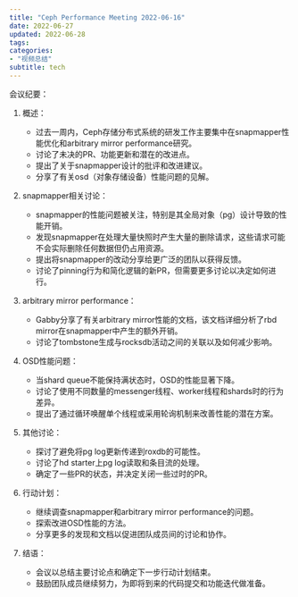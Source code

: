```yaml
---
title: "Ceph Performance Meeting 2022-06-16"
date: 2022-06-27
updated: 2022-06-28
tags:
categories:
- "视频总结"
subtitle: tech
---
```



会议纪要：

1. 概述：
   - 过去一周内，Ceph存储分布式系统的研发工作主要集中在snapmapper性能优化和arbitrary mirror performance研究。
   - 讨论了未决的PR、功能更新和潜在的改进点。
   - 提出了关于snapmapper设计的批评和改进建议。
   - 分享了有关osd（对象存储设备）性能问题的见解。

2. snapmapper相关讨论：
   - snapmapper的性能问题被关注，特别是其全局对象（pg）设计导致的性能开销。
   - 发现snapmapper在处理大量快照时产生大量的删除请求，这些请求可能不会实际删除任何数据但仍占用资源。
   - 提出将snapmapper的改动分享给更广泛的团队以获得反馈。
   - 讨论了pinning行为和简化逻辑的新PR，但需要更多讨论以决定如何进行。

3. arbitrary mirror performance：
   - Gabby分享了有关arbitrary mirror性能的文档，该文档详细分析了rbd mirror在snapmapper中产生的额外开销。
   - 讨论了tombstone生成与rocksdb活动之间的关联以及如何减少影响。

4. OSD性能问题：
   - 当shard queue不能保持满状态时，OSD的性能显著下降。
   - 讨论了使用不同数量的messenger线程、worker线程和shards时的行为差异。
   - 提出了通过循环唤醒单个线程或采用轮询机制来改善性能的潜在方案。

5. 其他讨论：
   - 探讨了避免将pg log更新传递到roxdb的可能性。
   - 讨论了hd starter上pg log读取和条目流的处理。
   - 确定了一些PR的状态，并决定关闭一些过时的PR。

6. 行动计划：
   - 继续调查snapmapper和arbitrary mirror performance的问题。
   - 探索改进OSD性能的方法。
   - 分享更多的发现和文档以促进团队成员间的讨论和协作。

7. 结语：
   - 会议以总结主要讨论点和确定下一步行动计划结束。
   - 鼓励团队成员继续努力，为即将到来的代码提交和功能迭代做准备。